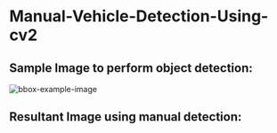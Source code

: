 # Manual-Vehicle-Detection-Using-cv2

## Sample Image to perform object detection:

![bbox-example-image](https://user-images.githubusercontent.com/34116562/51789143-0c8a6a00-21ac-11e9-9988-272e18bdd1cd.jpg)

## Resultant Image using manual detection:
